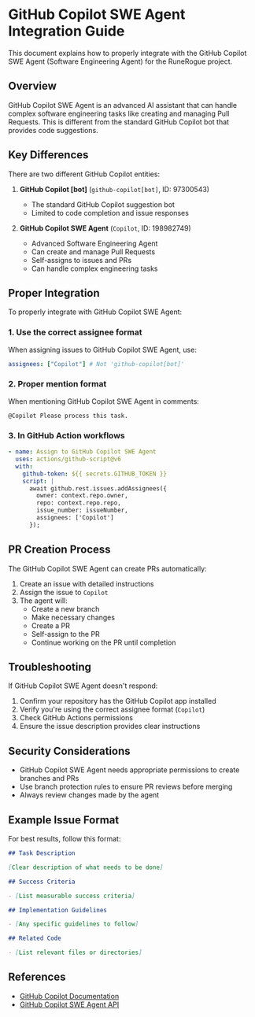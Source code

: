 # GitHub Copilot SWE Agent Integration Guide

This document explains how to properly integrate with the GitHub Copilot SWE Agent (Software Engineering Agent) for the RuneRogue project.

## Overview

GitHub Copilot SWE Agent is an advanced AI assistant that can handle complex software engineering tasks like creating and managing Pull Requests. This is different from the standard GitHub Copilot bot that provides code suggestions.

## Key Differences

There are two different GitHub Copilot entities:

1. **GitHub Copilot [bot]** (`github-copilot[bot]`, ID: 97300543)

   - The standard GitHub Copilot suggestion bot
   - Limited to code completion and issue responses

2. **GitHub Copilot SWE Agent** (`Copilot`, ID: 198982749)
   - Advanced Software Engineering Agent
   - Can create and manage Pull Requests
   - Self-assigns to issues and PRs
   - Can handle complex engineering tasks

## Proper Integration

To properly integrate with GitHub Copilot SWE Agent:

### 1. Use the correct assignee format

When assigning issues to GitHub Copilot SWE Agent, use:

```yaml
assignees: ["Copilot"] # Not 'github-copilot[bot]'
```

### 2. Proper mention format

When mentioning GitHub Copilot SWE Agent in comments:

```
@Copilot Please process this task.
```

### 3. In GitHub Action workflows

```yaml
- name: Assign to GitHub Copilot SWE Agent
  uses: actions/github-script@v6
  with:
    github-token: ${{ secrets.GITHUB_TOKEN }}
    script: |
      await github.rest.issues.addAssignees({
        owner: context.repo.owner,
        repo: context.repo.repo,
        issue_number: issueNumber,
        assignees: ['Copilot']
      });
```

## PR Creation Process

The GitHub Copilot SWE Agent can create PRs automatically:

1. Create an issue with detailed instructions
2. Assign the issue to `Copilot`
3. The agent will:
   - Create a new branch
   - Make necessary changes
   - Create a PR
   - Self-assign to the PR
   - Continue working on the PR until completion

## Troubleshooting

If GitHub Copilot SWE Agent doesn't respond:

1. Confirm your repository has the GitHub Copilot app installed
2. Verify you're using the correct assignee format (`Copilot`)
3. Check GitHub Actions permissions
4. Ensure the issue description provides clear instructions

## Security Considerations

- GitHub Copilot SWE Agent needs appropriate permissions to create branches and PRs
- Use branch protection rules to ensure PR reviews before merging
- Always review changes made by the agent

## Example Issue Format

For best results, follow this format:

```markdown
## Task Description

[Clear description of what needs to be done]

## Success Criteria

- [List measurable success criteria]

## Implementation Guidelines

- [Any specific guidelines to follow]

## Related Code

- [List relevant files or directories]
```

## References

- [GitHub Copilot Documentation](https://docs.github.com/en/copilot)
- [GitHub Copilot SWE Agent API](https://docs.github.com/en/rest/reference/apps#github-copilot)

